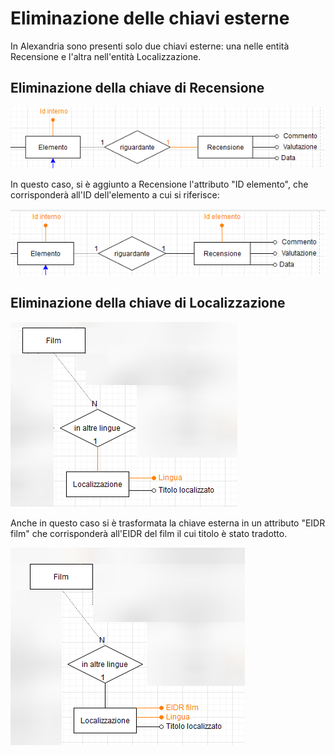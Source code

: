 # Eliminazione delle chiavi esterne

In Alexandria sono presenti solo due chiavi esterne: una nelle entità Recensione e l'altra nell'entità Localizzazione.

## Eliminazione della chiave di Recensione

![](img/4-2-eliminazione-chiavi-esterne/chiave-recensioni.png)

In questo caso, si è aggiunto a Recensione l'attributo "ID elemento", che corrisponderà all'ID dell'elemento a cui si riferisce:

![](img/4-2-eliminazione-chiavi-esterne/after-recensioni.png)

## Eliminazione della chiave di Localizzazione

![](img/4-2-eliminazione-chiavi-esterne/chiave-localizzazione.png)

Anche in questo caso si è trasformata la chiave esterna in un attributo "EIDR film" che corrisponderà all'EIDR del film il cui titolo è stato tradotto.

![](img/4-2-eliminazione-chiavi-esterne/after-localizzazione.png)
